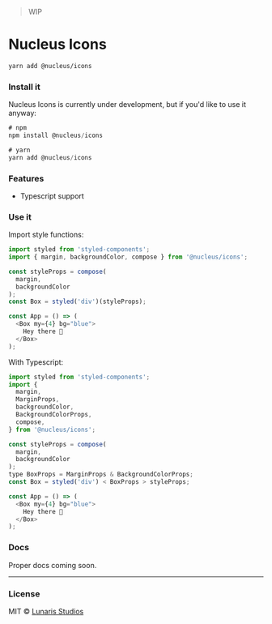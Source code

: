 > WIP

# Nucleus Icons

```sh
yarn add @nucleus/icons
```

### Install it

Nucleus Icons is currently under development, but if you'd like to use it anyway:

```js
# npm
npm install @nucleus/icons
```

```js
# yarn
yarn add @nucleus/icons
```

### Features

- Typescript support


### Use it

Import style functions:

```js
import styled from 'styled-components';
import { margin, backgroundColor, compose } from '@nucleus/icons';

const styleProps = compose(
  margin,
  backgroundColor
);
const Box = styled('div')(styleProps);

const App = () => (
  <Box my={4} bg="blue">
    Hey there 👋
  </Box>
);
```

With Typescript:

```js
import styled from 'styled-components';
import {
  margin,
  MarginProps,
  backgroundColor,
  BackgroundColorProps,
  compose,
} from '@nucleus/icons';

const styleProps = compose(
  margin,
  backgroundColor
);
type BoxProps = MarginProps & BackgroundColorProps;
const Box = styled('div') < BoxProps > styleProps;

const App = () => (
  <Box my={4} bg="blue">
    Hey there 👋
  </Box>
);
```

### Docs

Proper docs coming soon.

---

### License

MIT © [Lunaris Studios](https://lunaris.io)
